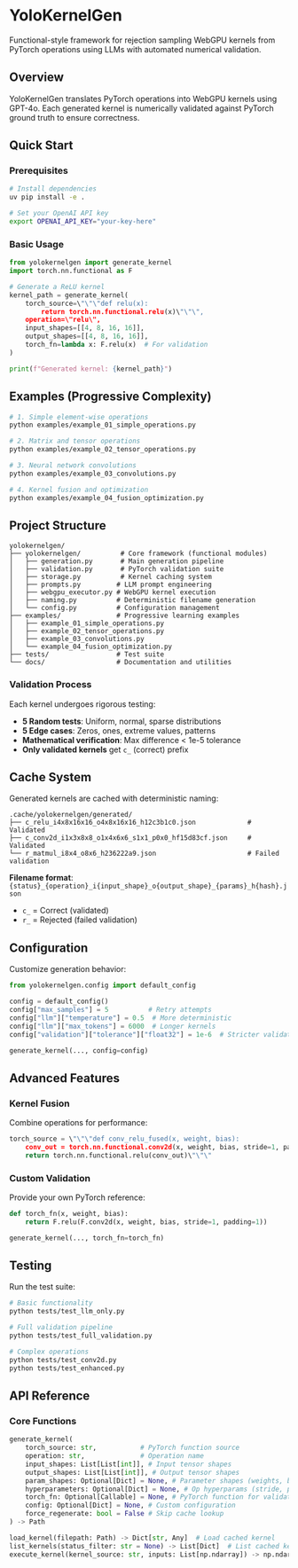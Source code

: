 # YoloKernelGen

Functional-style framework for rejection sampling WebGPU kernels from PyTorch
operations using LLMs with automated numerical validation.

## Overview

YoloKernelGen translates PyTorch operations into  WebGPU kernels using GPT-4o.
Each generated kernel is numerically validated against PyTorch ground truth to
ensure correctness.

## Quick Start

### Prerequisites

```bash
# Install dependencies
uv pip install -e .

# Set your OpenAI API key
export OPENAI_API_KEY="your-key-here"
```

### Basic Usage

```python
from yolokernelgen import generate_kernel
import torch.nn.functional as F

# Generate a ReLU kernel
kernel_path = generate_kernel(
    torch_source=\"\"\"def relu(x):
        return torch.nn.functional.relu(x)\"\"\",
    operation=\"relu\",
    input_shapes=[[4, 8, 16, 16]],
    output_shapes=[[4, 8, 16, 16]],
    torch_fn=lambda x: F.relu(x)  # For validation
)

print(f"Generated kernel: {kernel_path}")
```

## Examples (Progressive Complexity)

```bash
# 1. Simple element-wise operations
python examples/example_01_simple_operations.py

# 2. Matrix and tensor operations
python examples/example_02_tensor_operations.py

# 3. Neural network convolutions
python examples/example_03_convolutions.py

# 4. Kernel fusion and optimization
python examples/example_04_fusion_optimization.py
```

## Project Structure

```
yolokernelgen/
├── yolokernelgen/          # Core framework (functional modules)
│   ├── generation.py       # Main generation pipeline
│   ├── validation.py       # PyTorch validation suite
│   ├── storage.py          # Kernel caching system
│   ├── prompts.py         # LLM prompt engineering
│   ├── webgpu_executor.py # WebGPU kernel execution
│   ├── naming.py          # Deterministic filename generation
│   └── config.py          # Configuration management
├── examples/              # Progressive learning examples
│   ├── example_01_simple_operations.py
│   ├── example_02_tensor_operations.py
│   ├── example_03_convolutions.py
│   └── example_04_fusion_optimization.py
├── tests/                 # Test suite
└── docs/                  # Documentation and utilities
```

### Validation Process
Each kernel undergoes rigorous testing:
- **5 Random tests**: Uniform, normal, sparse distributions
- **5 Edge cases**: Zeros, ones, extreme values, patterns
- **Mathematical verification**: Max difference < 1e-5 tolerance
- **Only validated kernels** get `c_` (correct) prefix

## Cache System

Generated kernels are cached with deterministic naming:

```
.cache/yolokernelgen/generated/
├── c_relu_i4x8x16x16_o4x8x16x16_h12c3b1c0.json             # Validated
├── c_conv2d_i1x3x8x8_o1x4x6x6_s1x1_p0x0_hf15d83cf.json     # Validated
└── r_matmul_i8x4_o8x6_h236222a9.json                       # Failed validation
```

**Filename format**: `{status}_{operation}_i{input_shape}_o{output_shape}_{params}_h{hash}.json`

- `c_` = Correct (validated)
- `r_` = Rejected (failed validation)

## Configuration

Customize generation behavior:

```python
from yolokernelgen.config import default_config

config = default_config()
config["max_samples"] = 5          # Retry attempts
config["llm"]["temperature"] = 0.5  # More deterministic
config["llm"]["max_tokens"] = 6000  # Longer kernels
config["validation"]["tolerance"]["float32"] = 1e-6  # Stricter validation

generate_kernel(..., config=config)
```

## Advanced Features

### Kernel Fusion
Combine operations for performance:

```python
torch_source = \"\"\"def conv_relu_fused(x, weight, bias):
    conv_out = torch.nn.functional.conv2d(x, weight, bias, stride=1, padding=0)
    return torch.nn.functional.relu(conv_out)\"\"\"
```

### Custom Validation
Provide your own PyTorch reference:

```python
def torch_fn(x, weight, bias):
    return F.relu(F.conv2d(x, weight, bias, stride=1, padding=1))

generate_kernel(..., torch_fn=torch_fn)
```

## Testing

Run the test suite:

```bash
# Basic functionality
python tests/test_llm_only.py

# Full validation pipeline
python tests/test_full_validation.py

# Complex operations
python tests/test_conv2d.py
python tests/test_enhanced.py
```

## API Reference

### Core Functions

```python
generate_kernel(
    torch_source: str,           # PyTorch function source
    operation: str,              # Operation name
    input_shapes: List[List[int]], # Input tensor shapes
    output_shapes: List[List[int]], # Output tensor shapes
    param_shapes: Optional[Dict] = None, # Parameter shapes (weights, bias)
    hyperparameters: Optional[Dict] = None, # Op hyperparams (stride, padding)
    torch_fn: Optional[Callable] = None, # PyTorch function for validation
    config: Optional[Dict] = None, # Custom configuration
    force_regenerate: bool = False # Skip cache lookup
) -> Path
```

```python
load_kernel(filepath: Path) -> Dict[str, Any]  # Load cached kernel
list_kernels(status_filter: str = None) -> List[Dict]  # List cached kernels
execute_kernel(kernel_source: str, inputs: List[np.ndarray]) -> np.ndarray  # Run kernel
